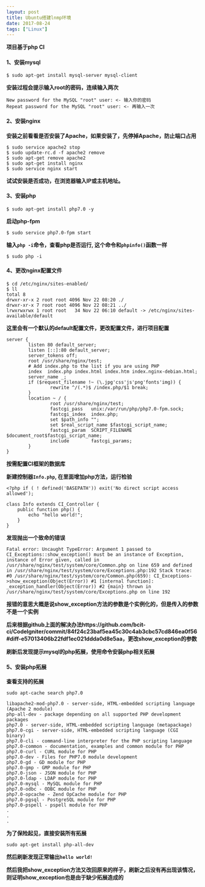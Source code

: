 ```yaml
---
layout: post
title: Ubuntu搭建lnmp环境
date: 2017-08-24
tags: ["Linux"]
---
```


**项目基于php CI**

#### 1、安装mysql

    $ sudo apt-get install mysql-server mysql-client

<!--more-->

**安装过程会提示输入root的密码，连续输入两次**

    New password for the MySQL "root" user: <- 输入你的密码
    Repeat password for the MySQL "root" user: <- 再输入一次

#### 2、安装nginx

**安装之前看看是否安装了Apache，如果安装了，先停掉Apache，防止端口占用**

    $ sudo service apache2 stop
    $ sudo update-rc.d -f apache2 remove
    $ sudo apt-get remove apache2
    $ sudo apt-get install nginx
    $ sudo service nginx start 

**试试安装是否成功，在浏览器输入IP或主机地址。**

#### 3、安装php

    $ sudo apt-get install php7.0 -y

**启动php-fpm**

    $ sudo service php7.0-fpm start

**输入`php -i`命令，查看php是否运行, 这个命令和`phpinfo()`函数一样**

    $ sudo php -i

#### 4、更改nginx配置文件

    $ cd /etc/nginx/sites-enabled/
    $ ll
    total 8
    drwxr-xr-x 2 root root 4096 Nov 22 08:20 ./
    drwxr-xr-x 7 root root 4096 Nov 22 08:21 ../
    lrwxrwxrwx 1 root root   34 Nov 22 06:10 default -> /etc/nginx/sites-available/default

**这里会有一个默认的default配置文件，更改配置文件，进行项目配置**

    server {
            listen 80 default_server;
            listen [::]:80 default_server;
            server_tokens off;
            root /usr/share/nginx/test;
            # Add index.php to the list if you are using PHP
            index  index.php index.html index.htm index.nginx-debian.html;
            server_name _;
            if ($request_filename !~ (\.jpg'css'js'png'fonts'img)) {
                    rewrite ^/(.*)$ /index.php/$1 break;
            }
            location ~ / {
                    root /usr/share/nginx/test;
                    fastcgi_pass   unix:/var/run/php/php7.0-fpm.sock;
                    fastcgi_index  index.php;
                    set $path_info "";
                    set $real_script_name $fastcgi_script_name;
                    fastcgi_param  SCRIPT_FILENAME  $document_root$fastcgi_script_name;
                    include        fastcgi_params;
            }
    }

**按需配置CI框架的数据库**

**新建控制器`Info.php`, 在里面增加php方法，运行检验**

    <?php if ( ! defined('BASEPATH')) exit('No direct script access allowed');

    class Info extends CI_Controller {
        public function php() {
            echo "hello world!";
        }
    }

**发现抛出一个致命的错误**

`Fatal error: Uncaught TypeError: Argument 1 passed to CI_Exceptions::show_exception() must be an instance of Exception, instance of Error given, called in /usr/share/nginx/test/system/core/Common.php on line 659 and defined in /usr/share/nginx/test/system/core/Exceptions.php:192 Stack trace: #0 /usr/share/nginx/test/system/core/Common.php(659): CI_Exceptions->show_exception(Object(Error)) #1 [internal function]: _exception_handler(Object(Error)) #2 {main} thrown in /usr/share/nginx/test/system/core/Exceptions.php on line 192`

**报错的意思大概是说show_exception方法的参数是个实例化的，但是传入的参数不是一个实例**

**后来根据github上面的解决办法https://github.com/bcit-ci/CodeIgniter/commit/84f24c23baf5ea45c30c4ab3cbc57cd846ea0f56#diff-e57013406b22fdf1ec021ddda0d8e5aa，更改show_exception的参数**

**刷新后发现提示mysql的php拓展，使用命令安装php相关拓展**

#### 5、安装php拓展

**查看支持的拓展**

    sudo apt-cache search php7.0

    libapache2-mod-php7.0 - server-side, HTML-embedded scripting language (Apache 2 module)
    php-all-dev - package depending on all supported PHP development packages
    php7.0 - server-side, HTML-embedded scripting language (metapackage)
    php7.0-cgi - server-side, HTML-embedded scripting language (CGI binary)
    php7.0-cli - command-line interpreter for the PHP scripting language
    php7.0-common - documentation, examples and common module for PHP
    php7.0-curl - CURL module for PHP
    php7.0-dev - Files for PHP7.0 module development
    php7.0-gd - GD module for PHP
    php7.0-gmp - GMP module for PHP
    php7.0-json - JSON module for PHP
    php7.0-ldap - LDAP module for PHP
    php7.0-mysql - MySQL module for PHP
    php7.0-odbc - ODBC module for PHP
    php7.0-opcache - Zend OpCache module for PHP
    php7.0-pgsql - PostgreSQL module for PHP
    php7.0-pspell - pspell module for PHP
    .
    .
    .

**为了保险起见，直接安装所有拓展**

    sudo apt-get install php-all-dev

**然后刷新发现正常输出`hello world!`**

**然后我把show_exception方法又改回原来的样子，刷新之后没有再出现该情况，则证明show_exception也是由于缺少拓展造成的**